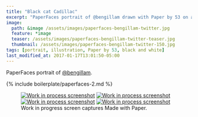 ```yaml
---
title: "Black cat Cadillac"
excerpt: "PaperFaces portrait of @bengillam drawn with Paper by 53 on an iPad."
image: 
  path: &image /assets/images/paperfaces-bengillam-twitter.jpg 
  feature: *image
  teaser: /assets/images/paperfaces-bengillam-twitter-teaser.jpg
  thumbnail: /assets/images/paperfaces-bengillam-twitter-150.jpg
tags: [portrait, illustration, Paper by 53, black and white]
last_modified_at: 2017-01-17T13:01:50-05:00
---
```


PaperFaces portrait of [@bengillam](http://twitter.com/bengillam).

{% include boilerplate/paperfaces-2.md %}

<figure class="third">
	<a href="/assets/images/paperfaces-bengillam-process-1-lg.jpg"><img src="/assets/images/paperfaces-bengillam-process-1-600.jpg" alt="Work in process screenshot"></a>
	<a href="/assets/images/paperfaces-bengillam-process-2-lg.jpg"><img src="/assets/images/paperfaces-bengillam-process-2-600.jpg" alt="Work in process screenshot"></a>
	<a href="/assets/images/paperfaces-bengillam-process-3-lg.jpg"><img src="/assets/images/paperfaces-bengillam-process-3-600.jpg" alt="Work in process screenshot"></a>
	<a href="/assets/images/paperfaces-bengillam-process-4-lg.jpg"><img src="/assets/images/paperfaces-bengillam-process-4-600.jpg" alt="Work in process screenshot"></a>
	<figcaption>Work in progress screen captures Made with Paper.</figcaption>
</figure>
